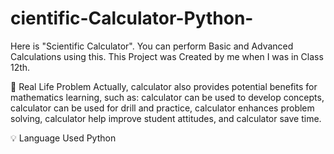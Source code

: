 # cientific-Calculator-Python-
Here is "Scientific Calculator". You can perform Basic and Advanced Calculations using this. This Project was Created by me when I was in Class 12th.

🤔 Real Life Problem
Actually, calculator also provides potential benefits for mathematics learning, such as: calculator can be used to develop concepts, calculator can be used for drill and practice, calculator enhances problem solving, calculator help improve student attitudes, and calculator save time.

💡 Language Used 
Python
